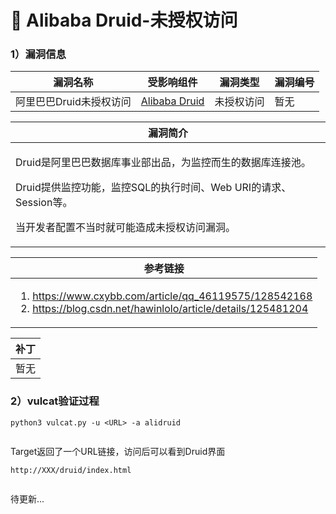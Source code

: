 # 💛 Alibaba Druid-未授权访问

### 1）漏洞信息

|漏洞名称	|受影响组件	|漏洞类型	|漏洞编号	|
|--	|--	|--	|--	|
|阿里巴巴Druid未授权访问	|[Alibaba Druid](https://github.com/alibaba/druid)	|未授权访问	|暂无	|

|漏洞简介	|
|--	|
|<p>    Druid是阿里巴巴数据库事业部出品，为监控而生的数据库连接池。</p><p>    Druid提供监控功能，监控SQL的执行时间、Web URI的请求、Session等。</p><p>    当开发者配置不当时就可能造成未授权访问漏洞。</p>	|

|参考链接	|
|--	|
|<ol><li><a href="https://www.cxybb.com/article/qq_46119575/128542168">https://www.cxybb.com/article/qq_46119575/128542168</a></li><li><a href="https://blog.csdn.net/hawinlolo/article/details/125481204">https://blog.csdn.net/hawinlolo/article/details/125481204</a></li></ol>	|

|补丁	|
|--	|
|暂无	|


### 2）vulcat验证过程

```
python3 vulcat.py -u <URL> -a alidruid
```

<figure><img src="../../../../../static/imgs/vulns-alibaba/druid_unauth_01.png" alt=""><figcaption></figcaption></figure>

Target返回了一个URL链接，访问后可以看到Druid界面
```
http://XXX/druid/index.html
```

<figure><img src="../../../../../static/imgs/vulns-alibaba/druid_unauth_02.png" alt=""><figcaption></figcaption></figure>

待更新...
